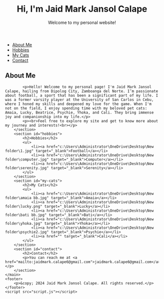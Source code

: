 <!DOCTYPE html>
<html lang="en">
<head>
    <meta charset="UTF-8">
    <meta name="viewport" content="width=device-width, initial-scale=1.0">
    <title>Jaid Mark Jansol Calape - Personal Website</title>
    <link rel="stylesheet" href="styles.css">
</head>
<body>
    <header>
        <h1>Hi, I'm Jaid Mark Jansol Calape</h1>
        <p>Welcome to my personal website!</p>
    </header>
    <nav>
        <ul>
            <li><a href="#about">About Me</a></li>
            <li><a href="#hobbies">Hobbies</a></li>
            <li><a href="#my-cats">My Cats</a></li>
            <li><a href="#contact">Contact</a></li>
        </ul>
    </nav>
    <main>
        <section id="about">
            <h2>About Me</h2>
            
            <p>Hello! Welcome to my personal page! I'm Jaid Mark Jansol Calape, hailing from Dipolog City, Zamboanga del Norte. I’m passionate about football, a sport that has been a significant part of my life. I was a former varsity player at the University of San Carlos in Cebu, where I honed my skills and deepened my love for the game. When I'm not on the field, I enjoy spending time with my beloved pet cats: Amaia, Lucky, Beatrice, Psychie, Yhoka, and Cali. They bring immense joy and companionship into my life.</p>
            <p><br>Feel free to explore my site and get to know more about my journey and interests!<br></p>
        </section>
        <section id="hobbies">
            <h2>Hobbies</h2>
            <ul>
                <li><a href="c:\Users\Administrator\OneDrive\Desktop\New folder\1.jpg" target="_blank">Football</a></li>
                <li><a href="c:\Users\Administrator\OneDrive\Desktop\New folder\computer.jpg" target="_blank">Computer</a></li>
                <li><a href="c:\Users\Administrator\OneDrive\Desktop\New folder\serenity.jpg" target="_blank">Serenity</a></li>
            </ul>
        </section>
        <section id="my-cats">
            <h2>My Cats</h2>
            <ul>
                <li><a href="c:\Users\Administrator\OneDrive\Desktop\New folder\amaia bb.jpg" target="_blank">Amaia</a></li>
                <li><a href="c:\Users\Administrator\OneDrive\Desktop\New folder\lucky.png" target="_blank">Lucky</a></li>
                <li><a href="c:\Users\Administrator\OneDrive\Desktop\New folder\bati bb.jpg" target="_blank">Bati</a></li>
                <li><a href="c:\Users\Administrator\OneDrive\Desktop\New folder\yhoka.jpg" target="_blank">Yhoka</a></li>
                <li><a href="c:\Users\Administrator\OneDrive\Desktop\New folder\psychie2.jpg" target="_blank">Psychie</a></li>
                <li><a href="" target="_blank">Cali</a></li>
            </ul>
        </section>
        <section id="contact">
            <h2>Contact</h2>
            <p>You can reach me at <a href="mailto:jaidmark.calape6@gmail.com">jaidmark.calape6@gmail.com</a>.</p>
        </section>
    </main>
    <footer>
        <p>&copy; 2024 Jaid Mark Jansol Calape. All rights reserved.</p>
    </footer>
    <script src="script.js"></script>
</body>
</html>
